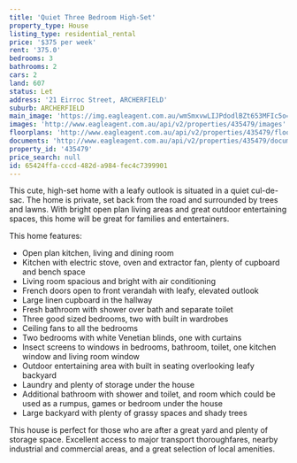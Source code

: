 ```yaml
---
title: 'Quiet Three Bedroom High-Set'
property_type: House
listing_type: residential_rental
price: '$375 per week'
rent: '375.0'
bedrooms: 3
bathrooms: 2
cars: 2
land: 607
status: Let
address: '21 Eirroc Street, ARCHERFIELD'
suburb: ARCHERFIELD
main_image: 'https://img.eagleagent.com.au/wmSmxvwLIJPdodlBZt653MFIc5o=/1280x854/smart/https://s3-us-west-2.amazonaws.com/eagleagent-orig/images/6824777/421426818-image-M.jpg'
images: 'http://www.eagleagent.com.au/api/v2/properties/435479/images'
floorplans: 'http://www.eagleagent.com.au/api/v2/properties/435479/floorplans'
documents: 'http://www.eagleagent.com.au/api/v2/properties/435479/documents'
property_id: '435479'
price_search: null
id: 65424ffa-cccd-482d-a984-fec4c7399901
---
```

This cute, high-set home with a leafy outlook is situated in a quiet cul-de-sac. The home is private, set back from the road and surrounded by trees and lawns. With bright open plan living areas and great outdoor entertaining spaces, this home will be great for families and entertainers.

This home features:

*  Open plan kitchen, living and dining room
*  Kitchen with electric stove, oven and extractor fan, plenty of cupboard and bench space
*  Living room spacious and bright with air conditioning
*  French doors open to front verandah with leafy, elevated outlook
*  Large linen cupboard in the hallway
*  Fresh bathroom with shower over bath and separate toilet
*  Three good sized bedrooms, two with built in wardrobes
*  Ceiling fans to all the bedrooms
*  Two bedrooms with white Venetian blinds, one with curtains
*  Insect screens to windows in bedrooms, bathroom, toilet, one kitchen window and living room window
*  Outdoor entertaining area with built in seating overlooking leafy backyard
*  Laundry and plenty of storage under the house
*  Additional bathroom with shower and toilet, and room which could be used as a rumpus, games or bedroom under the house
*  Large backyard with plenty of grassy spaces and shady trees

This house is perfect for those who are after a great yard and plenty of storage space. Excellent access to major transport thoroughfares, nearby industrial and commercial areas, and a great selection of local amenities.
